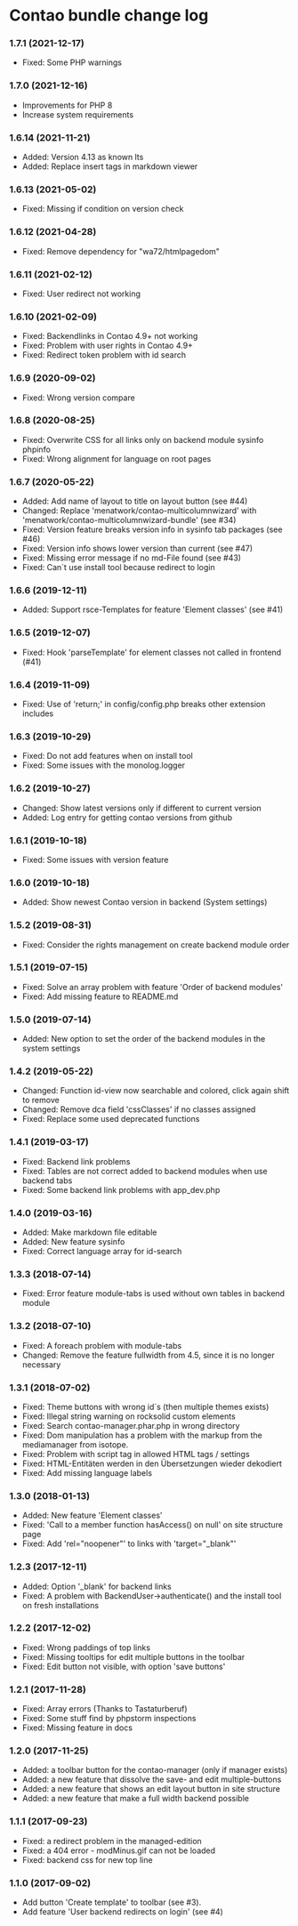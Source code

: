 # Contao bundle change log

### 1.7.1 (2021-12-17)

 + Fixed: Some PHP warnings

### 1.7.0 (2021-12-16)

 + Improvements for PHP 8
 + Increase system requirements

### 1.6.14 (2021-11-21)

 + Added: Version 4.13 as known lts
 + Added: Replace insert tags in markdown viewer 

### 1.6.13 (2021-05-02)

 + Fixed: Missing if condition on version check

### 1.6.12 (2021-04-28)

 + Fixed: Remove dependency for "wa72/htmlpagedom"

### 1.6.11 (2021-02-12)

 + Fixed: User redirect not working

### 1.6.10 (2021-02-09)

 + Fixed: Backendlinks in Contao 4.9+ not working
 + Fixed: Problem with user rights in Contao 4.9+
 + Fixed: Redirect token problem with id search

### 1.6.9 (2020-09-02)

 + Fixed: Wrong version compare

### 1.6.8 (2020-08-25)

 + Fixed: Overwrite CSS for all links only on backend module sysinfo phpinfo
 + Fixed: Wrong alignment for language on root pages
 
### 1.6.7 (2020-05-22)

 + Added: Add name of layout to title on layout button (see #44)
 + Changed: Replace 'menatwork/contao-multicolumnwizard' with 'menatwork/contao-multicolumnwizard-bundle' (see #34)
 + Fixed: Version feature breaks version info in sysinfo tab packages (see #46)
 + Fixed: Version info shows lower version than current (see #47) 
 + Fixed: Missing error message if no md-File found (see #43)
 + Fixed: Can´t use install tool because redirect to login

### 1.6.6 (2019-12-11)

 + Added: Support rsce-Templates for feature 'Element classes' (see #41)

### 1.6.5 (2019-12-07)

 + Fixed: Hook 'parseTemplate' for element classes not called in frontend (#41) 

### 1.6.4 (2019-11-09)

 + Fixed: Use of 'return;' in config/config.php breaks other extension includes

### 1.6.3 (2019-10-29)

 + Fixed: Do not add features when on install tool
 + Fixed: Some issues with the monolog.logger

### 1.6.2 (2019-10-27)

 + Changed: Show latest versions only if different to current version
 + Added: Log entry for getting contao versions from github

### 1.6.1 (2019-10-18)

 + Fixed: Some issues with version feature

### 1.6.0 (2019-10-18)

 + Added: Show newest Contao version in backend (System settings)

### 1.5.2 (2019-08-31)

 + Fixed: Consider the rights management on create backend module order

### 1.5.1 (2019-07-15)

 + Fixed: Solve an array problem with feature 'Order of backend modules'
 + Fixed: Add missing feature to README.md

### 1.5.0 (2019-07-14)

 + Added: New option to set the order of the backend modules in the system settings

### 1.4.2 (2019-05-22)

 + Changed: Function id-view now searchable and colored, click again shift to remove
 + Changed: Remove dca field 'cssClasses' if no classes assigned
 + Fixed: Replace some used deprecated functions

### 1.4.1 (2019-03-17)

 * Fixed: Backend link problems
 * Fixed: Tables are not correct added to backend modules when use backend tabs
 * Fixed: Some backend link problems with app_dev.php

### 1.4.0 (2019-03-16)

 * Added: Make markdown file editable
 * Added: New feature sysinfo
 * Fixed: Correct language array for id-search

### 1.3.3 (2018-07-14)

 * Fixed: Error feature module-tabs is used without own tables in backend module

### 1.3.2 (2018-07-10)

 * Fixed: A foreach problem with module-tabs 
 * Changed: Remove the feature fullwidth from 4.5, since it is no longer necessary

### 1.3.1 (2018-07-02)

 * Fixed: Theme buttons with wrong id´s (then multiple themes exists)
 * Fixed: Illegal string warning on rocksolid custom elements
 * Fixed: Search contao-manager.phar.php in wrong directory
 * Fixed: Dom manipulation has a problem with the markup from the mediamanager from isotope.
 * Fixed: Problem with script tag in allowed HTML tags / settings
 * Fixed: HTML-Entitäten werden in den Übersetzungen wieder dekodiert
 * Fixed: Add missing language labels

### 1.3.0 (2018-01-13)

 * Added: New feature 'Element classes'
 * Fixed: 'Call to a member function hasAccess() on null' on site structure page
 * Fixed: Add 'rel="noopener"' to links with 'target="_blank"'

### 1.2.3 (2017-12-11)

 * Added: Option '_blank' for backend links 
 * Fixed: A problem with BackendUser->authenticate() and the install tool on fresh installations

### 1.2.2 (2017-12-02)

 * Fixed: Wrong paddings of top links
 * Fixed: Missing tooltips for edit multiple buttons in the toolbar
 * Fixed: Edit button not visible, with option 'save buttons'

### 1.2.1 (2017-11-28)

 * Fixed: Array errors (Thanks to Tastaturberuf)
 * Fixed: Some stuff find by phpstorm inspections
 * Fixed: Missing feature in docs
 
### 1.2.0 (2017-11-25)

 * Added: a toolbar button for the contao-manager (only if manager exists)
 * Added: a new feature that dissolve the save- and edit multiple-buttons
 * Added: a new feature that shows an edit layout button in site structure
 * Added: a new feature that make a full width backend possible

### 1.1.1 (2017-09-23)

 * Fixed: a redirect problem in the managed-edition
 * Fixed: a 404 error - modMinus.gif can not be loaded
 * Fixed: backend css for new top line

### 1.1.0 (2017-09-02)

 * Add button 'Create template' to toolbar (see #3).
 * Add feature 'User backend redirects on login' (see #4)